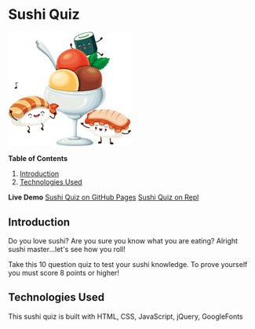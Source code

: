   
# Sushi Quiz

<img src="img/sushi_party.png" width=250px>

**Table of Contents**

1. [Introduction](#introduction)
2. [Technologies Used](#technologies-used)

**Live Demo**
[Sushi Quiz on GitHub Pages](https://staysee.github.io/sushi_quiz_v2)
[Sushi Quiz on Repl](https://repl.it/@staysee/Sushi-Quiz)

## Introduction

Do you love sushi? Are you sure you know what you are eating? Alright sushi master...let's see how you roll!

Take this 10 question quiz to test your sushi knowledge.
To prove yourself you must score 8 points or higher!

## Technologies Used
This sushi quiz is built with HTML, CSS, JavaScript, jQuery, GoogleFonts